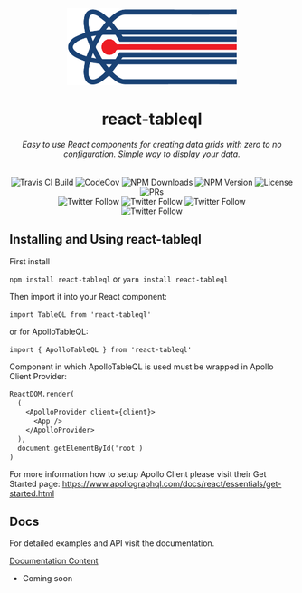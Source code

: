 <p align="center">
  <a href="https://danilo-zekovic.github.io/react-tableql" rel="noopener" target="_blank"><img width="300" src="docs/media/react-tableql-logo.png" alt="react-tableql logo"></a>
</p>
<h1 align="center">react-tableql</h1>
<h6 align="center">Easy to use React components for creating data grids with zero to no configuration. Simple way to display your data.</h6>
<div align="center">
  <img alt="Travis CI Build" src="https://travis-ci.com/Danilo-Zekovic/react-tableql.svg?branch=master">
  <img alt="CodeCov" src="https://codecov.io/gh/Danilo-Zekovic/react-tableql/branch/master/graph/badge.svg">
  <img alt="NPM Downloads" src="https://img.shields.io/npm/dm/react-tableql.svg">
  <img alt="NPM Version" src="https://img.shields.io/npm/v/react-tableql.svg?style=flat">
  <img alt="License" src="https://img.shields.io/badge/license-MIT-blue.svg">
  <img alt="PRs" src="https://img.shields.io/badge/PRs-welcome-brightgreen.svg">
</div>
<div align="center">
  <img alt="Twitter Follow" src="https://img.shields.io/github/stars/Danilo-Zekovic/react-tableql.svg?style=social&label=Star">
  <img alt="Twitter Follow" src="https://img.shields.io/github/forks/Danilo-Zekovic/react-tableql.svg?style=social&label=Fork">
  <img alt="Twitter Follow" src="https://img.shields.io/github/watchers/Danilo-Zekovic/react-tableql.svg?style=social&label=Watch">
</div>
<div align="center">
  <img alt="Twitter Follow" src="https://img.shields.io/twitter/follow/danilo_zekovic?label=Follow&style=social">
</div>

## Installing and Using react-tableql

First install

`npm install react-tableql`
or
`yarn install react-tableql`

Then import it into your React component:

`import TableQL from 'react-tableql'`

or for ApolloTableQL:

`import { ApolloTableQL } from 'react-tableql'`

Component in which ApolloTableQL is used must be wrapped in Apollo Client Provider:

```
ReactDOM.render(
  (
    <ApolloProvider client={client}>
      <App />
    </ApolloProvider>
  ),
  document.getElementById('root')
)
```

For more information how to setup Apollo Client please visit their Get Started page: https://www.apollographql.com/docs/react/essentials/get-started.html

## Docs

For detailed examples and API visit the documentation.

[Documentation Content](docs/README.md)

- Coming soon

